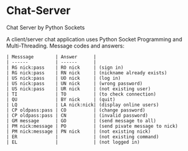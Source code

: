 # Chat-Server
Chat Server by Python Sockets

A client/server chat application uses Python Socket Programming and Multi-Threading. Message codes and answers:

    | Messsage    	  | Answer 		|
    | ------ 		  | ------	 	|
    | RG nick:pass    | RO nick 	| (sign in)
    | RG nick:pass    | RN nick 	| (nickname already exists)
    | US nick:pass    | UO nick 	| (log in)
    | US nick:pass    | UN nick 	| (wrong password)
    | US nick:pass    | UR nick 	| (not existing user)
    | TI 			  | TO 			| (to check connection)
    | QU 			  | BY nick 	| (quit)
    | LQ		 	  | LA nick:nick| (display online users)
    | CP oldpass:pass | CO			| (change password)
    | CP oldpass:pass | CN 			| (invalid password)
    | GM message 	  | GO 			| (send message to all)
    | PM nick:message | PO 			| (send pivate message to nick)
    | PM nick:message | PN nick 	| (not existing nick)
    | ER 			  | 			| (not existing command)
    | EL 			  | 			| (not logged in)
